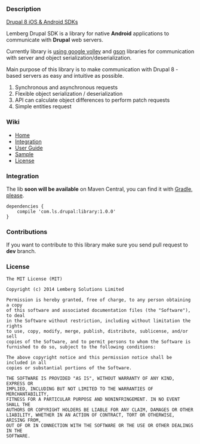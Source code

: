 ### Description

[Drupal 8 iOS & Android SDKs](http://drupalsdk.com)

Lemberg Drupal SDK is a library for native **Android** applications to communicate with **Drupal** web servers.

Currently library is [using google volley] and [gson] libraries for communication with server and object serialization/deserialization.

Main purpose of this library is to make communication with Drupal 8 - based servers as easy and intuitive as possible.

1. Synchronous and asynchronous requests
2. Flexible object serialization / deserialization
3. API can calculate object differences to perform patch requests
4. Simple entities request

### Wiki

* [Home]
* [Integration]
* [User Guide]
* [Sample]
* [License]

### Integration

The lib **soon will be available** on Maven Central, you can find it with [Gradle, please].

```
dependencies {
    compile 'com.ls.drupal:library:1.0.0'
}
```

### Contributions

If you want to contribute to this library make sure you send pull request to **dev** branch.

### License

```
The MIT License (MIT)

Copyright (c) 2014 Lemberg Solutions Limited

Permission is hereby granted, free of charge, to any person obtaining a copy
of this software and associated documentation files (the "Software"), to deal
in the Software without restriction, including without limitation the rights
to use, copy, modify, merge, publish, distribute, sublicense, and/or sell
copies of the Software, and to permit persons to whom the Software is
furnished to do so, subject to the following conditions:

The above copyright notice and this permission notice shall be included in all
copies or substantial portions of the Software.

THE SOFTWARE IS PROVIDED "AS IS", WITHOUT WARRANTY OF ANY KIND, EXPRESS OR
IMPLIED, INCLUDING BUT NOT LIMITED TO THE WARRANTIES OF MERCHANTABILITY,
FITNESS FOR A PARTICULAR PURPOSE AND NONINFRINGEMENT. IN NO EVENT SHALL THE
AUTHORS OR COPYRIGHT HOLDERS BE LIABLE FOR ANY CLAIM, DAMAGES OR OTHER
LIABILITY, WHETHER IN AN ACTION OF CONTRACT, TORT OR OTHERWISE, ARISING FROM,
OUT OF OR IN CONNECTION WITH THE SOFTWARE OR THE USE OR OTHER DEALINGS IN THE
SOFTWARE.
```

[using google volley]:https://android.googlesource.com/platform/frameworks/volley
[gson]:https://code.google.com/p/google-gson/
[Home]:https://github.com/lemberg/d8androidsdk/wiki
[Integration]:https://github.com/lemberg/d8androidsdk/wiki/Integration
[User Guide]:https://github.com/lemberg/d8androidsdk/wiki/User-Guide
[Sample]:https://github.com/lemberg/d8androidsdk/wiki/Sample
[License]:https://github.com/lemberg/d8androidsdk/wiki/License
[Gradle, please]:http://gradleplease.appspot.com/
